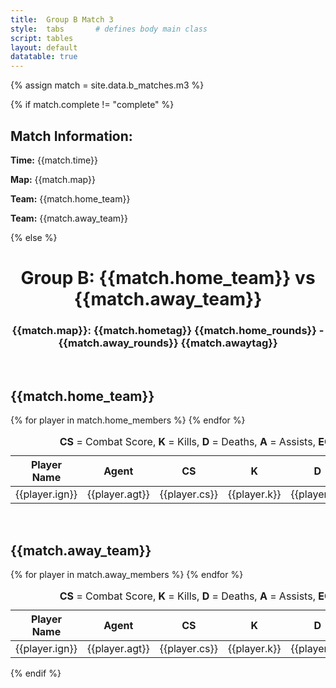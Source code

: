 ```yaml
---
title:  Group B Match 3
style:  tabs       # defines body main class
script: tables
layout: default
datatable: true
---
```

{% assign match = site.data.b_matches.m3 %}

{% if match.complete != "complete" %}  
<h2> Match Information: </h2>
<p> <b>Time:</b> {{match.time}} </p>
<p> <b>Map:</b> {{match.map}} </p>
<p> <b>Team:</b> {{match.home_team}} </p>
<p> <b>Team:</b> {{match.away_team}} </p>
{% else %}
<h1 style="text-align: center;"> Group B: {{match.home_team}} vs {{match.away_team}}</h1>
<h3 style="text-align: center;"> {{match.map}}: {{match.hometag}} {{match.home_rounds}} - {{match.away_rounds}} {{match.awaytag}} </h3>
<br>
<h2> {{match.home_team}}</h2>
<table class="display">
  <caption style="text-align: center;"> <b>CS</b> = Combat Score, <b>K</b> = Kills, <b>D</b> = Deaths, <b>A</b> = Assists, <b>ECON</b> = Econ Rating, <b>FB</b> = First Bloods, <b>PL</b> = Plants, <b>DF</b> = Defuses </caption>
  <colgroup>
      <col class="nineteen"/>
      <col class="nine"/>
      <col class="nine"/>
      <col class="nine"/>
      <col class="nine"/>
      <col class="nine"/>
      <col class="nine"/>
      <col class="nine"/>
      <col class="nine"/>
      <col class="nine"/>
  </colgroup>
  <thead style="text-align: center;">
    <tr>
        <th>Player Name</th>
        <th>Agent</th>
        <th>CS</th>
        <th>K</th>
        <th>D</th>
        <th>A</th>
        <th>ECON</th>
        <th>FB</th>
        <th>PL</th>
        <th>DF</th>
    </tr>
  </thead>
  <tbody style="text-align: center;">
  {% for player in match.home_members %}
  <tr>
      <td>{{player.ign}}</td>
      <td>{{player.agt}}</td>
      <td>{{player.cs}}</td>
      <td>{{player.k}}</td>
      <td>{{player.d}}</td>
      <td>{{player.a}}</td>
      <td>{{player.er}}</td>
      <td>{{player.fb}}</td>
      <td>{{player.p}}</td>
      <td>{{player.df}}</td>
   </tr>
  {% endfor %}
  </tbody>
</table>
<br>
<h2> {{match.away_team}}</h2>
<table class="display">
  <caption style="text-align: center;"> <b>CS</b> = Combat Score, <b>K</b> = Kills, <b>D</b> = Deaths, <b>A</b> = Assists, <b>ECON</b> = Econ Rating, <b>FB</b> = First Bloods, <b>PL</b> = Plants, <b>DF</b> = Defuses </caption>
  <colgroup>
      <col class="nineteen"/>
      <col class="nine"/>
      <col class="nine"/>
      <col class="nine"/>
      <col class="nine"/>
      <col class="nine"/>
      <col class="nine"/>
      <col class="nine"/>
      <col class="nine"/>
      <col class="nine"/>
  </colgroup>
  <thead style="text-align: center;">
    <tr>
        <th>Player Name</th>
        <th>Agent</th>
        <th>CS</th>
        <th>K</th>
        <th>D</th>
        <th>A</th>
        <th>ECON</th>
        <th>FB</th>
        <th>PL</th>
        <th>DF</th>
    </tr>
  </thead>
  <tbody style="text-align: center;">
  {% for player in match.away_members %}
  <tr>
      <td>{{player.ign}}</td>
      <td>{{player.agt}}</td>
      <td>{{player.cs}}</td>
      <td>{{player.k}}</td>
      <td>{{player.d}}</td>
      <td>{{player.a}}</td>
      <td>{{player.er}}</td>
      <td>{{player.fb}}</td>
      <td>{{player.p}}</td>
      <td>{{player.df}}</td>
   </tr>
  {% endfor %}
  </tbody>
</table>
{% endif %}